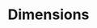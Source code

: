 ---
layout: default
bigquery: https://console.cloud.google.com/bigquery?p=covid-19-dimensions-ai&page=table&d=data&t=publications
contributors: Digital Science, https://www.digital-science.com/
cost: Free for personal, non-commercial use.
description: Dimensions contains more than 100 million publications, ranging from
  articles published in scholarly journals, books and book chapters, to preprints
  and conference proceedings. All publications are contextualized with linked data
  sets, funding, publications, patents, clinical trials, and policy documents. You
  can also view associated categories, funders, institutions, and researcher profiles.
documentation: https://docs.dimensions.ai/bigquery/index.html
last_edit: Mon, 04 Apr 2022 19:04:00 GMT
location: https://www.dimensions.ai/products/free/
maintained_by: Digital Science, https://www.digital-science.com/
schema_fields: '[''date_normal'', ''resulting_publication_ids'', ''description'',
  ''publication_year'', ''supporting_grant_ids'', ''established'', ''funding_currency'',
  ''source_id'', ''category_hra'', ''open_access_categories_v2'', ''category_rcdc'',
  ''funding_usd'', ''granted_year'', ''category_for'', ''associated_publication_doi'',
  ''external_ids'', ''start_year'', ''date_inserted'', ''family_id'', ''cpc'', ''type'',
  ''altmetrics'', ''repository_id'', ''eisbn'', ''funding_details'', ''funding_chf'',
  ''date_imported_gbq'', ''filing_year'', ''language'', ''book_title'', ''resulting_publication_doi'',
  ''relationships'', ''family_count'', ''end_year'', ''funding_cny'', ''issue'', ''acronyms'',
  ''publication_date'', ''date_modified'', ''embargo_date'', ''category_sdg'', ''ipcr'',
  ''labels'', ''funding_jpy'', ''links'', ''authors'', ''assignee_countries'', ''conference'',
  ''parent_id'', ''citations_count'', ''doi'', ''wikipedia_url'', ''funding_amount'',
  ''associated_publication_id'', ''date_print'', ''funder_org'', ''funding_gbp'',
  ''journal'', ''volume'', ''date_online'', ''start_date'', ''brief_title'', ''types'',
  ''research_org_city_names'', ''original_abstract'', ''journal_lists'', ''abstract'',
  ''investigators'', ''address'', ''pmid'', ''family_members_ids'', ''current_assignee_countries'',
  ''researcher_ids'', ''associated_publication_pmid'', ''expiration_date'', ''original_assignee_countries'',
  ''editors'', ''conditions'', ''research_org_state_names'', ''acronym'', ''license'',
  ''research_org_countries'', ''year'', ''mesh_headings'', ''linkout'', ''organisation_details'',
  ''patent_ids'', ''legal_status'', ''category_uoa'', ''publication_ids'', ''priority_year'',
  ''category_hrcs_hc'', ''mesh_terms'', ''granted_date'', ''category_icrp_ct'', ''filing_status'',
  ''active_years'', ''category_icrp_cso'', ''current_assignee'', ''foa_number'', ''publisher'',
  ''funding_cad'', ''phase'', ''reference_ids'', ''funder_orgs'', ''associated_publication_arxiv_id'',
  ''title'', ''pmcid'', ''funder_org_acronyms'', ''proceedings_title'', ''research_org_cities'',
  ''name'', ''aliases'', ''gender'', ''id'', ''status'', ''inventor_names'', ''cited_by_ids'',
  ''open_access_categories'', ''repository_url'', ''associated_grant_ids'', ''clinical_trial_ids'',
  ''category_hrcs_rac'', ''isbn'', ''funder_countries'', ''application_number'', ''expiration_year'',
  ''funding_aud'', ''category_bra'', ''repository_name'', ''grant_number'', ''current_assignee_orgs'',
  ''acknowledgements'', ''end_date'', ''assignee_orgs'', ''citations'', ''interventions'',
  ''research_org_state_codes'', ''filing_date'', ''citation_string'', ''priority_date'',
  ''original_title'', ''research_orgs'', ''funding_nzd'', ''email_address'', ''subtitles'',
  ''original_assignee'', ''jurisdiction'', ''kind'', ''book_series_title'', ''metrics'',
  ''registry'', ''arxiv_id'', ''concepts'', ''funding_eur'', ''date'', ''pages'',
  ''original_assignee_orgs'', ''created_date'', ''funder_org_countries'', ''categories'',
  ''funder_org_cities'', ''research_org_country_names'', ''funder_org_state_codes'',
  ''legal_events'']'
shortname: dimensions
tags:
- scholarly literature
- patents
- funding
- clinical trials
- academic profiles
terms_of_use: 'Use of both the Dimensions COVID-19 dataset and full Dimensions dataset
  are subject to the Dimensions Terms of use: https://www.dimensions.ai/policies-terms-legal '
title: Dimensions
uuid: dcff88bd-fe6b-4fdb-8159-809bf9d7bc1c
---